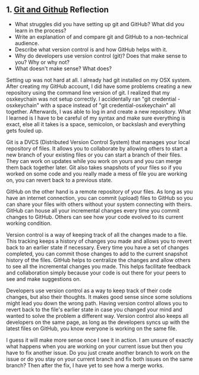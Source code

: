 ## 1. [Git and Github](1_get_started/readme.md) Reflection

* What struggles did you have setting up git and GitHub? What did you learn in the process?
* Write an explanation of and compare git and GitHub to a non-technical audience. 
* Describe what version control is and how GitHub helps with it.
* Why do developers use version control (git)? Does that make sense to you? Why or why not?
* What doesn't make sense? What does?

Setting up was not hard at all.   I already had git installed on my OSX system.  After creating my GitHub account, I did have some problems creating a new repository using the command line version of git.    I realized that my osxkeychain was not setup correctly.    I accidentally ran "git credential -osxkeychain" with a space instead of "git credential-osxkeychain" all together.   Afterwards, I was able to log in and create a new repository.   What I learned is I have to be careful of my syntax and make sure everything is exact, else all it takes is a space, semicolon, or backslash and everything gets fouled up.    

Git is a DVCS (Distributed Version Control System) that manages your local repository of files.   It allows you to collaborate by allowing others to start a new branch of your existing files or you can start a branch of their files.   They can work on updates while you work on yours and you can merge them back together later.   Git also takes snapshots of your files so if you worked on some code and you really made a mess of file you are working on, you can revert back to a previous state.

GitHub on the other hand is a remote repository of your files.   As long as you have an internet connection, you can commit (upload) files to GitHub so you can share your files with others without your system connecting with theirs.   GitHub can house all your incremental changes every time you commit changes to GitHub.    Others can see how your code evolved to its current working condition.   

Version control is a way of keeping track of all the changes made to a file.  This tracking keeps a history of changes you made and allows you to revert back to an earlier state if necessary.  Every time you have a set of changes completed, you can commit those changes to add to the current snapshot history of the files.   GitHub helps to centralize the changes and allow others to see all the incremental changes you made.   This helps facilitate feedback and collaboration simply because your code is out there for your peers to see and make suggestions on.   

Developers use version control as a way to keep track of their code changes, but also their thoughts.   It makes good sense since some solutions might lead you down the wrong path. Having version control allows you to revert back to the file's earlier state in case you changed your mind and wanted to solve the problem a different way.   Version control also keeps all developers on the same page, as long as the developers syncs up with the latest files on GitHub, you know everyone is working on the same file.   

I guess it will make more sense once I see it in action.   I am unsure of exactly what happens when you are working on your current issue but then you have to fix another issue.  Do you just create another branch to work on the issue or do you stay on your current branch and fix both issues on the same branch?   Then after the fix, I have yet to see how a merge works.    
